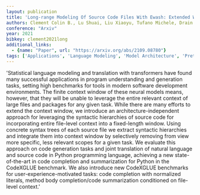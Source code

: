 ```yaml
---
layout: publication
title: 'Long-range Modeling Of Source Code Files With Ewash: Extended Window Access By Syntax Hierarchy'
authors: Clement Colin B., Lu Shuai, Liu Xiaoyu, Tufano Michele, Drain Dawn, Duan Nan, Sundaresan Neel, Svyatkovskiy Alexey
conference: "Arxiv"
year: 2021
bibkey: clement2021long
additional_links:
  - {name: "Paper", url: "https://arxiv.org/abs/2109.08780"}
tags: ['Applications', 'Language Modeling', 'Model Architecture', 'Pretraining Methods', 'RAG', 'Tools', 'Transformer']
---
```

'Statistical language modeling and translation with transformers have found many successful applications in program understanding and generation tasks, setting high benchmarks for tools in modern software development environments. The finite context window of these neural models means, however, that they will be unable to leverage the entire relevant context of large files and packages for any given task. While there are many efforts to extend the context window, we introduce an architecture-independent approach for leveraging the syntactic hierarchies of source code for incorporating entire file-level context into a fixed-length window. Using concrete syntax trees of each source file we extract syntactic hierarchies and integrate them into context window by selectively removing from view more specific, less relevant scopes for a given task. We evaluate this approach on code generation tasks and joint translation of natural language and source code in Python programming language, achieving a new state-of-the-art in code completion and summarization for Python in the CodeXGLUE benchmark. We also introduce new CodeXGLUE benchmarks for user-experience-motivated tasks: code completion with normalized literals, method body completion/code summarization conditioned on file-level context.'
